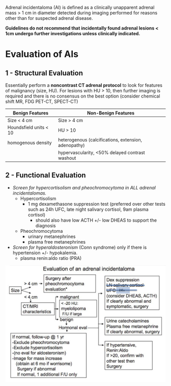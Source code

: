 Adrenal incidentaloma (AI) is defined as a clinically unapparent adrenal mass > 1 cm in diameter detected during imaging performed for reasons other than for suspected adrenal disease.

**Guidelines do not recommend that incidentally found adrenal lesions < 1cm undergo further investigations unless clinically indicated.**

# Evaluation of AIs
## 1 - Structural Evaluation
Essentially perform a **noncontrast CT adrenal protocol** to look for features of malignancy (size, HU). For lesions with HU > 10, then further imaging is required and there is no consensus on the best option (consider chemical shift MR, FDG PET-CT, SPECT-CT)

| Benign Features        | Non-Benign Features |
| ---------------------- | ------------------- |
| Size < 4 cm            | Size > 4 cm         |
| Houndsfield units < 10 | HU > 10             |
| homogenous density     | heterogenous (calcifications, extension, adenopathy)        |
|                        | hypervascularity, <50% delayed contrast washout    |

## 2 - Functional Evaluation
- *Screen for hypercortisolism and pheochromocytoma in ALL adrenal incidentalomas.*
	- Hypercortisolism
		- 1 mg dexamethasone suppression test (preferred over other tests such as 24h UFC, late night salivary cortisol, 9am plasma cortisol)
			- should also have low ACTH +/- low DHEAS to support the diagnosis
	- Pheochromocytoma
		- urinary metanephrines
		- plasma free metanephrines
- *Screen for hyperaldosteronism* (Conn syndrome) only if there is hypertension +/- hypokalemia.
	- plasma renin:aldo ratio (PRA) 

![](_attachments/Pasted%20image%2020230119231525.png)